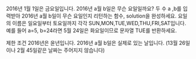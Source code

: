 2016년 1월 1일은 금요일입니다. 2016년 a월 b일은 무슨 요일일까요? 
두 수 a ,b를 입력받아 2016년 a월 b일이 무슨 요일인지 리턴하는 함수, solution을 완성하세요. 
요일의 이름은 일요일부터 토요일까지 각각 SUN,MON,TUE,WED,THU,FRI,SAT입니다. 
예를 들어 a=5, b=24라면 5월 24일은 화요일이므로 문자열 TUE를 반환하세요.

제한 조건
2016년은 윤년입니다.
2016년 a월 b일은 실제로 있는 날입니다. (13월 26일이나 2월 45일같은 날짜는 주어지지 않습니다)
